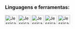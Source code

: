 




<h3 align="left">Linguagens e ferramentas:</h3>
<div style="display: inline_block">
  <img align="center" alt="Jessica-HTML" height="30" width="40" src="https://cdn.jsdelivr.net/gh/devicons/devicon/icons/html5/html5-plain-wordmark.svg">
  <img align="center" alt="Jessica-CSS" height="30" width="40" src="https://cdn.jsdelivr.net/gh/devicons/devicon/icons/css3/css3-plain-wordmark.svg">
  <img align="center" alt="Jessica-JS" height="30" width="40" src="https://cdn.jsdelivr.net/gh/devicons/devicon/icons/javascript/javascript-plain.svg">
  <img align="center" alt="Jessica-bootstrap" height="30" width="40" src="https://cdn.jsdelivr.net/gh/devicons/devicon/icons/bootstrap/bootstrap-plain.svg">
  <img align="center" alt="Jessica-typescript" height="30" width="40" src="https://cdn.jsdelivr.net/gh/devicons/devicon@latest/icons/php/php-original.svg">
</div>
